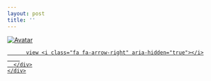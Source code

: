 ```yaml
---
layout: post
title: ''
---
```


<p class="imglist">

<div class="image-container">
  <a href="https://pic3.superbed.cn/item/5debccd7f1f6f81c505612e3.jpg"  data-fancybox="images">
    <img src="https://pic1.superbed.cn/item/5debcd08f1f6f81c50561dc7.jpg" alt="Avatar" class="image" />
    <div class="overlay">
      <div class="text">
        
          view <i class="fa fa-arrow-right" aria-hidden="true"></i>
        
      </div>
    </div>
  </a>
</div>








<a href="https://pic3.superbed.cn/item/5debccd7f1f6f81c505612e5.jpg" data-fancybox="images"><img src="" /></a>
<a href="https://pic3.superbed.cn/item/5debccd7f1f6f81c505612e7.jpg" data-fancybox="images"><img src="" /></a>
<a href="https://pic3.superbed.cn/item/5debccd7f1f6f81c505612ed.jpg" data-fancybox="images"><img src="" /></a>
<a href="https://pic3.superbed.cn/item/5debccd7f1f6f81c505612ef.jpg" data-fancybox="images"><img src="" /></a>
<a href="https://pic3.superbed.cn/item/5debccd7f1f6f81c505612f1.jpg" data-fancybox="images"><img src="" /></a>
<a href="https://pic3.superbed.cn/item/5debccd7f1f6f81c505612f7.jpg" data-fancybox="images"><img src="" /></a>
<a href="https://pic3.superbed.cn/item/5debccd7f1f6f81c505612fa.jpg" data-fancybox="images"><img src="" /></a>
<a href="https://pic3.superbed.cn/item/5debccd7f1f6f81c505612ff.jpg" data-fancybox="images"><img src="" /></a>
<a href="https://pic3.superbed.cn/item/5debccd7f1f6f81c50561301.jpg" data-fancybox="images"><img src="" /></a>
<a href="https://pic3.superbed.cn/item/5debccd7f1f6f81c50561304.jpg" data-fancybox="images"><img src="" /></a>
<a href="https://pic3.superbed.cn/item/5debccd7f1f6f81c50561308.jpg" data-fancybox="images"><img src="" /></a>
<a href="https://pic3.superbed.cn/item/5debccd7f1f6f81c5056130a.jpg" data-fancybox="images"><img src="" /></a>
<a href="https://pic3.superbed.cn/item/5debccd7f1f6f81c5056130d.jpg" data-fancybox="images"><img src="" /></a>
<a href="https://pic3.superbed.cn/item/5debccd7f1f6f81c50561310.jpg" data-fancybox="images"><img src="" /></a>
<a href="https://pic3.superbed.cn/item/5debccd7f1f6f81c50561313.jpg" data-fancybox="images"><img src="" /></a>
<a href="https://pic3.superbed.cn/item/5debccd7f1f6f81c50561315.jpg" data-fancybox="images"><img src="" /></a>
<a href="https://pic3.superbed.cn/item/5debccd7f1f6f81c50561318.jpg" data-fancybox="images"><img src="" /></a>
<a href="https://pic3.superbed.cn/item/5debccd7f1f6f81c5056131a.jpg" data-fancybox="images"><img src="" /></a>
<a href="https://pic3.superbed.cn/item/5debccd7f1f6f81c5056131d.jpg" data-fancybox="images"><img src="" /></a>
<a href="https://pic3.superbed.cn/item/5debccd7f1f6f81c50561320.jpg" data-fancybox="images"><img src="" /></a>
<a href="https://pic3.superbed.cn/item/5debccd7f1f6f81c50561322.jpg" data-fancybox="images"><img src="" /></a>
<a href="https://pic3.superbed.cn/item/5debccd7f1f6f81c50561324.jpg" data-fancybox="images"><img src="" /></a>
<a href="https://pic3.superbed.cn/item/5debccd7f1f6f81c50561326.jpg" data-fancybox="images"><img src="" /></a>
<a href="https://pic3.superbed.cn/item/5debccd7f1f6f81c50561328.jpg" data-fancybox="images"><img src="" /></a>
<a href="https://pic1.superbed.cn/item/5debcd08f1f6f81c50561dc2.jpg" data-fancybox="images"><img src="" /></a>
<a href="https://pic1.superbed.cn/item/5debcd08f1f6f81c50561dc5.jpg" data-fancybox="images"><img src="" /></a>
<a href="https://pic1.superbed.cn/item/5debcd08f1f6f81c50561dc7.jpg" data-fancybox="images"><img src="" /></a>
<a href="https://pic1.superbed.cn/item/5debcd08f1f6f81c50561dc9.jpg" data-fancybox="images"><img src="" /></a>
<a href="https://pic1.superbed.cn/item/5debcd08f1f6f81c50561dce.jpg" data-fancybox="images"><img src="" /></a>
<a href="https://pic1.superbed.cn/item/5debcd08f1f6f81c50561dd4.jpg" data-fancybox="images"><img src="" /></a>
<a href="https://pic1.superbed.cn/item/5debcd08f1f6f81c50561dd6.jpg" data-fancybox="images"><img src="" /></a>
<a href="https://pic1.superbed.cn/item/5debcd08f1f6f81c50561dd8.jpg" data-fancybox="images"><img src="" /></a>
<a href="https://pic1.superbed.cn/item/5debcd08f1f6f81c50561ddd.jpg" data-fancybox="images"><img src="" /></a>
<a href="https://pic1.superbed.cn/item/5debcd08f1f6f81c50561de2.jpg" data-fancybox="images"><img src="" /></a>
<a href="https://pic1.superbed.cn/item/5debcd08f1f6f81c50561de4.jpg" data-fancybox="images"><img src="" /></a>
<a href="https://pic1.superbed.cn/item/5debcd08f1f6f81c50561de6.jpg" data-fancybox="images"><img src="" /></a>
<a href="https://pic1.superbed.cn/item/5debcd08f1f6f81c50561de8.jpg" data-fancybox="images"><img src="" /></a>
<a href="https://pic1.superbed.cn/item/5debcd08f1f6f81c50561dea.jpg" data-fancybox="images"><img src="" /></a>
<a href="https://pic1.superbed.cn/item/5debcd08f1f6f81c50561dee.jpg" data-fancybox="images"><img src="" /></a>
<a href="https://pic1.superbed.cn/item/5debcd08f1f6f81c50561df0.jpg" data-fancybox="images"><img src="" /></a>
<a href="https://pic1.superbed.cn/item/5debcd08f1f6f81c50561df3.jpg" data-fancybox="images"><img src="" /></a>
<a href="https://pic1.superbed.cn/item/5debcd08f1f6f81c50561df5.jpg" data-fancybox="images"><img src="" /></a>
<a href="https://pic1.superbed.cn/item/5debcd08f1f6f81c50561df8.jpg" data-fancybox="images"><img src="" /></a>
<a href="https://pic1.superbed.cn/item/5debcd08f1f6f81c50561dfa.jpg" data-fancybox="images"><img src="" /></a>
<a href="https://pic1.superbed.cn/item/5debcd08f1f6f81c50561dfc.jpg" data-fancybox="images"><img src="" /></a>
<a href="https://pic1.superbed.cn/item/5debcd08f1f6f81c50561dfe.jpg" data-fancybox="images"><img src="" /></a>
<a href="https://pic1.superbed.cn/item/5debcd08f1f6f81c50561e00.jpg" data-fancybox="images"><img src="" /></a>
<a href="https://pic1.superbed.cn/item/5debcd08f1f6f81c50561e03.jpg" data-fancybox="images"><img src="" /></a>
<a href="https://pic1.superbed.cn/item/5debcd08f1f6f81c50561e05.jpg" data-fancybox="images"><img src="" /></a>


</p>
